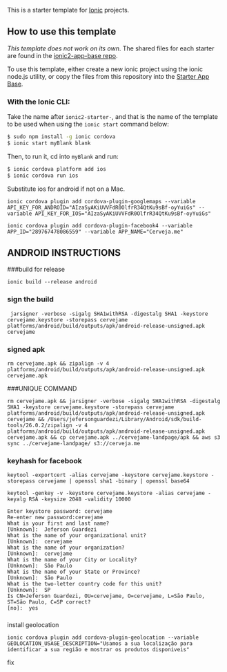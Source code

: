 This is a starter template for [Ionic](http://ionicframework.com/docs/) projects.

## How to use this template

*This template does not work on its own*. The shared files for each starter are found in the [ionic2-app-base repo](https://github.com/driftyco/ionic2-app-base).

To use this template, either create a new ionic project using the ionic node.js utility, or copy the files from this repository into the [Starter App Base](https://github.com/driftyco/ionic2-app-base).

### With the Ionic CLI:

Take the name after `ionic2-starter-`, and that is the name of the template to be used when using the `ionic start` command below:

```bash
$ sudo npm install -g ionic cordova
$ ionic start myBlank blank
```

Then, to run it, cd into `myBlank` and run:

```bash
$ ionic cordova platform add ios
$ ionic cordova run ios
```

Substitute ios for android if not on a Mac.


```
ionic cordova plugin add cordova-plugin-googlemaps --variable API_KEY_FOR_ANDROID="AIzaSyAKiUVVFdR0OlfrR34QtKu9sBf-oyYuiGs" --variable API_KEY_FOR_IOS="AIzaSyAKiUVVFdR0OlfrR34QtKu9sBf-oyYuiGs"
```

```
ionic cordova plugin add cordova-plugin-facebook4 --variable APP_ID="289767478086559" --variable APP_NAME="Cerveja.me"

```


## ANDROID INSTRUCTIONS

###build for release
```
ionic build --release android
```

### sign the build
```
 jarsigner -verbose -sigalg SHA1withRSA -digestalg SHA1 -keystore cervejame.keystore -storepass cervejame platforms/android/build/outputs/apk/android-release-unsigned.apk cervejame
```
### signed apk

```
rm cervejame.apk && zipalign -v 4 platforms/android/build/outputs/apk/android-release-unsigned.apk cervejame.apk
```

###UNIQUE COMMAND
```
rm cervejame.apk && jarsigner -verbose -sigalg SHA1withRSA -digestalg SHA1 -keystore cervejame.keystore -storepass cervejame platforms/android/build/outputs/apk/android-release-unsigned.apk cervejame && /Users/jefersonguardezi/Library/Android/sdk/build-tools/26.0.2/zipalign -v 4 platforms/android/build/outputs/apk/android-release-unsigned.apk cervejame.apk && cp cervejame.apk ../cervejame-landpage/apk && aws s3 sync ../cervejame-landpage/ s3://cerveja.me
```

### keyhash for facebook
```
keytool -exportcert -alias cervejame -keystore cervejame.keystore -storepass cervejame | openssl sha1 -binary | openssl base64

```




```
keytool -genkey -v -keystore cervejame.keystore -alias cervejame -keyalg RSA -keysize 2048 -validity 10000
```

```
Enter keystore password: cervejame
Re-enter new password:cervejame
What is your first and last name?
[Unknown]:  Jeferson Guardezi
What is the name of your organizational unit?
[Unknown]:  cervejame
What is the name of your organization?
[Unknown]:  cervejame
What is the name of your City or Locality?
[Unknown]:  São Paulo
What is the name of your State or Province?
[Unknown]:  São Paulo
What is the two-letter country code for this unit?
[Unknown]:  SP
Is CN=Jeferson Guardezi, OU=cervejame, O=cervejame, L=São Paulo, ST=São Paulo, C=SP correct?
[no]:  yes
```

###
install geolocation

```
ionic cordova plugin add cordova-plugin-geolocation --variable GEOLOCATION_USAGE_DESCRIPTION="Usamos a sua localização para identificar a sua região e mostrar os produtos disponiveis"
```

fix